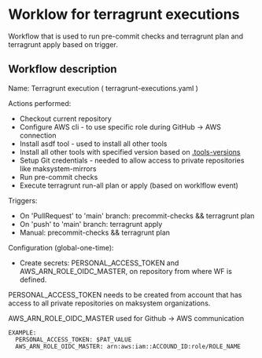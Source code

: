 # Worklow for terragrunt executions

Workflow that is used to run pre-commit checks and terragrunt plan and terragrunt apply based on trigger.

## Workflow description

Name: Terragrunt execution ( terragrunt-executions.yaml )

Actions performed:
- Checkout current repository
- Configure AWS cli - to use specific role during GitHub -> AWS connection
- Install asdf tool - used to install all other tools
- Install all other tools with specified version based on [.tools-versions](https://github.com/maksystem-platform/landing-zone/blob/main/.tool-versions)
- Setup Git credentials - needed to allow access to private repositories like maksystem-mirrors
 - Run pre-commit checks
 - Execute terragrunt run-all plan or apply (based on worklflow event)

Triggers:
- On 'PullRequest' to 'main' branch: precommit-checks && terragrunt plan
- On 'push' to 'main' branch: terragrunt apply
- Manual: precommit-checks && terragrunt plan

Configuration (global-one-time):
- Create secrets: PERSONAL_ACCESS_TOKEN and AWS_ARN_ROLE_OIDC_MASTER, on repository from where WF is defined.

PERSONAL_ACCESS_TOKEN needs to be created from account that has access to all private repositories on maksystem organizations.

AWS_ARN_ROLE_OIDC_MASTER used for Github -> AWS communication

```
EXAMPLE:
  PERSONAL_ACCESS_TOKEN: $PAT_VALUE
  AWS_ARN_ROLE_OIDC_MASTER: arn:aws:iam::ACCOUND_ID:role/ROLE_NAME
```
